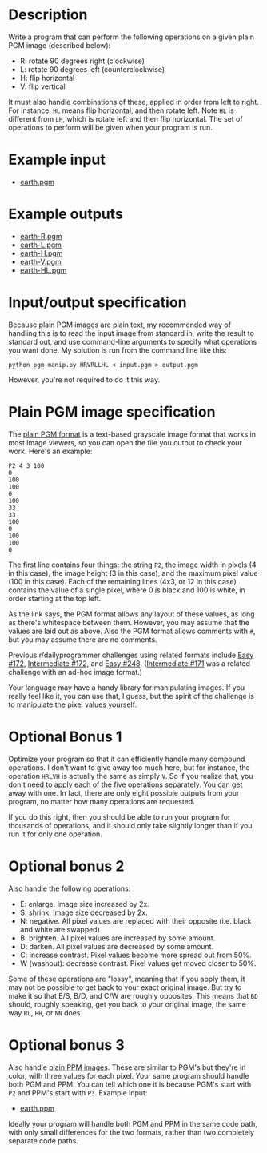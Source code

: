 # Description

Write a program that can perform the following operations on a given plain PGM image (described below):

* R: rotate 90 degrees right (clockwise)
* L: rotate 90 degrees left (counterclockwise)
* H: flip horizontal
* V: flip vertical

It must also handle combinations of these, applied in order from left to right. For instance, `HL` means flip horizontal, and then rotate left. Note `HL` is different from `LH`, which is rotate left and then flip horizontal. The set of operations to perform will be given when your program is run.

# Example input

* [earth.pgm](https://raw.githubusercontent.com/cosmologicon/problems/master/pgm/earth.pgm)

# Example outputs

* [earth-R.pgm](https://raw.githubusercontent.com/cosmologicon/problems/master/pgm/earth-R.pgm)
* [earth-L.pgm](https://raw.githubusercontent.com/cosmologicon/problems/master/pgm/earth-L.pgm)
* [earth-H.pgm](https://raw.githubusercontent.com/cosmologicon/problems/master/pgm/earth-H.pgm)
* [earth-V.pgm](https://raw.githubusercontent.com/cosmologicon/problems/master/pgm/earth-V.pgm)
* [earth-HL.pgm](https://raw.githubusercontent.com/cosmologicon/problems/master/pgm/earth-HL.pgm)

# Input/output specification

Because plain PGM images are plain text, my recommended way of handling this is to read the input image from standard in, write the result to standard out, and use command-line arguments to specify what operations you want done. My solution is run from the command line like this:

    python pgm-manip.py HRVRLLHL < input.pgm > output.pgm

However, you're not required to do it this way.

# Plain PGM image specification

The [plain PGM format](http://netpbm.sourceforge.net/doc/pgm.html#plainpgm) is a text-based grayscale image format that works in most image viewers, so you can open the file you output to check your work. Here's an example:

    P2 4 3 100
    0
    100
    100
    0
    100
    33
    33
    100
    0
    100
    100
    0

The first line contains four things: the string `P2`, the image width in pixels (4 in this case), the image height (3 in this case), and the maximum pixel value (100 in this case). Each of the remaining lines (4x3, or 12 in this case) contains the value of a single pixel, where 0 is black and 100 is white, in order starting at the top left.

As the link says, the PGM format allows any layout of these values, as long as there's whitespace between them. However, you may assume that the values are laid out as above. Also the PGM format allows comments with `#`, but you may assume there are no comments.

Previous r/dailyprogrammer challenges using related formats include [Easy #172](https://www.reddit.com/r/dailyprogrammer/comments/2ba3g3/7212014_challenge_172_easy/?st=j28xacqj&sh=3ed7c3f7), [Intermediate #172](https://www.reddit.com/r/dailyprogrammer/comments/2ba3nf/7232014_challenge172_intermediate_image_rendering/?st=j28xcp72&sh=fa3fe0d2), and [Easy #248](https://www.reddit.com/r/dailyprogrammer/comments/3zfajl/20160104_challenge_248_easy_draw_me_like_one_of/?st=j28xa8fg&sh=71cbfc6a). ([Intermediate #171](https://www.reddit.com/r/dailyprogrammer/comments/2avd5i/7162014_challenge_171_intermediate_zoom_rotate/?st=j28xgvcs&sh=682fcede) was a related challenge with an ad-hoc image format.)

Your language may have a handy library for manipulating images. If you really feel like it, you can use that, I guess, but the spirit of the challenge is to manipulate the pixel values yourself.

# Optional Bonus 1

Optimize your program so that it can efficiently handle many compound operations. I don't want to give away too much here, but for instance, the operation `HRLVH` is actually the same as simply `V`. So if you realize that, you don't need to apply each of the five operations separately. You can get away with one. In fact, there are only eight possible outputs from your program, no matter how many operations are requested.

If you do this right, then you should be able to run your program for thousands of operations, and it should only take slightly longer than if you run it for only one operation.

# Optional bonus 2

Also handle the following operations:

* E: enlarge. Image size increased by 2x.
* S: shrink. Image size decreased by 2x.
* N: negative. All pixel values are replaced with their opposite (i.e. black and white are swapped)
* B: brighten. All pixel values are increased by some amount.
* D: darken. All pixel values are decreased by some amount.
* C: increase contrast. Pixel values become more spread out from 50%.
* W (washout): decrease contrast. Pixel values get moved closer to 50%.

Some of these operations are "lossy", meaning that if you apply them, it may not be possible to get back to your exact original image. But try to make it so that E/S, B/D, and C/W are roughly opposites. This means that `BD` should, roughly speaking, get you back to your original image, the same way `RL`, `HH`, or `NN` does.

# Optional bonus 3

Also handle [plain PPM images](http://netpbm.sourceforge.net/doc/ppm.html#plainppm). These are similar to PGM's but they're in color, with three values for each pixel. Your same program should handle both PGM and PPM. You can tell which one it is because PGM's start with `P2` and PPM's start with `P3`. Example input:

* [earth.ppm](https://raw.githubusercontent.com/cosmologicon/problems/master/pgm/earth.ppm)

Ideally your program will handle both PGM and PPM in the same code path, with only small differences for the two formats, rather than two completely separate code paths.